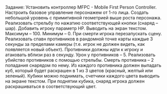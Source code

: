 Задание:
Установить контроллер MFPC - Mobile First Person Controller. Настроить базовое управление персонажем от 1-го лица.
Создать небольшой уровень с примитивной геометрией выше роста персонажа.
Реализовать стрельбу по нажатию соответствующей кнопки (снаряд – шар).
Добавить игроку параметр HP. Выводить на экран текстом. Максимум – 100. Минимум – 0. При смерти игрока перезапускать сцену.
Реализовать спавн противников в рандомной точке карты каждые 3 секунды за пределами камеры (т.е. игрок не должен видеть, как появляется новый объект).
Противники должны идти к игроку и атаковать вблизи раз в секунду. Урон у противников – 5.
Реализовать убийство противников с помощью стрельбы. Смерть противника – 2 попадания снарядом по нему.
Из каждого противника должен выпадать куб, который будет раскрашен в 1 из 3 цветов (красный, желтый или зеленый). Кубики можно поднимать, счетчики каждого цвета выводить на экране текстом.
При поднятии кубика, снаряд игрока должен раскрашиваться в соответствующий цвет.
